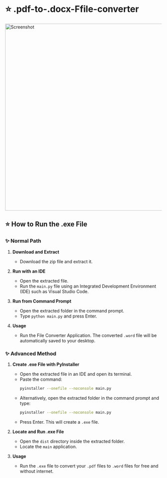 # ⭐️ .pdf-to-.docx-Ffile-converter

<img src="https://github.com/ashwinx09/.pdf-to-.docx-Ffile-converter/assets/171764710/85509d34-ec30-4895-80e1-5744cd7fb2c9" alt="Screenshot" width="600">


## ⭐️ How to Run the .exe File

### ✨ Normal Path

1. **Download and Extract**
   - Download the zip file and extract it.

2. **Run with an IDE**
   - Open the extracted file.
   - Run the `main.py` file using an Integrated Development Environment (IDE) such as Visual Studio Code.

3. **Run from Command Prompt**
   - Open the extracted folder in the command prompt.
   - Type `python main.py` and press Enter.

4. **Usage**
   - Run the File Converter Application. The converted `.word` file will be automatically saved to your desktop.

### ✨ Advanced Method

1. **Create .exe File with PyInstaller**
   - Open the extracted file in an IDE and open its terminal.
   - Paste the command: 
     ```bash
     pyinstaller --onefile --noconsole main.py
     ```
   - Alternatively, open the extracted folder in the command prompt and type:
     ```bash
     pyinstaller --onefile --noconsole main.py
     ```
   - Press Enter. This will create a `.exe` file.

2. **Locate and Run .exe File**
   - Open the `dist` directory inside the extracted folder.
   - Locate the `main` application.

3. **Usage**
   - Run the `.exe` file to convert your `.pdf` files to `.word` files for free and without internet.
